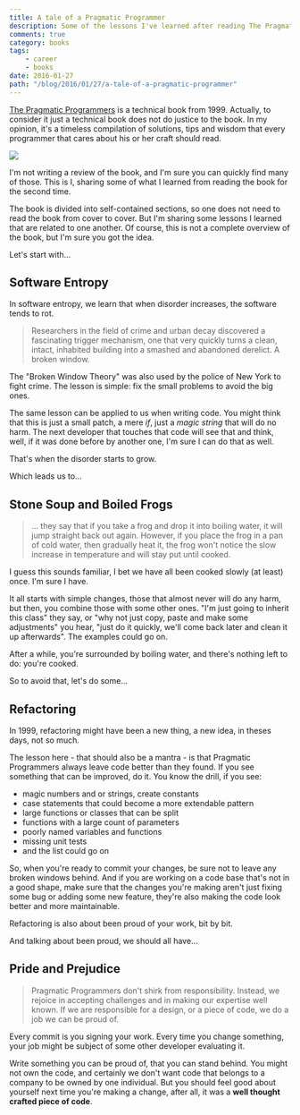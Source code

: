 ```yaml
---
title: A tale of a Pragmatic Programmer
description: Some of the lessons I've learned after reading The Pragmatic Programmers book.
comments: true
category: books
tags:
    - career
    - books
date: 2016-01-27
path: "/blog/2016/01/27/a-tale-of-a-pragmatic-programmer"
---
```


[The Pragmatic Programmers](https://amzn.to/1KGgBxX) is a technical book from 1999. Actually, to consider it just a technical book does not do justice to the book. In my opinion, it's a timeless compilation of solutions, tips and wisdom that every programmer that cares about his or her craft should read.

[![](https://ws-na.amazon-adsystem.com/widgets/q?_encoding=UTF8&ASIN=020161622X&Format=_SL110_&ID=AsinImage&MarketPlace=US&ServiceVersion=20070822&WS=1&tag=tempcodi0f-20)](https://www.amazon.com/gp/product/020161622X/ref=as_li_tl?ie=UTF8&camp=1789&creative=390957&creativeASIN=020161622X&linkCode=as2&tag=tempcodi0f-20&linkId=6QYSJR2Z4HZWZZUQ)

I'm not writing a review of the book, and I'm sure you can quickly find many of those. This is I, sharing some of what I learned from reading the book for the second time.

The book is divided into self-contained sections, so one does not need to read the book from cover to cover. But I'm sharing some lessons I learned that are related to one another. Of course, this is not a complete overview of the book, but I'm sure you got the idea.

Let's start with...

## Software Entropy

In software entropy, we learn that when disorder increases, the software tends to rot.

> Researchers in the field of crime and urban decay discovered a fascinating trigger mechanism, one that very quickly turns a clean, intact, inhabited building into a smashed and abandoned derelict.
> A broken window.

The "Broken Window Theory" was also used by the police of New York to fight crime. The lesson is simple: fix the small problems to avoid the big ones.

The same lesson can be applied to us when writing code. You might think that this is just a small patch, a mere _if_, just a _magic string_ that will do no harm. The next developer that touches that code will see that and think, well, if it was done before by another one, I'm sure I can do that as well.

That's when the disorder starts to grow.

Which leads us to...

## Stone Soup and Boiled Frogs

> ... they say that if you take a frog and drop it into boiling water, it will jump straight back out again. However, if you place the frog in a pan of cold water, then gradually heat it, the frog won't notice the slow increase in temperature and will stay put until cooked.

I guess this sounds familiar, I bet we have all been cooked slowly (at least) once. I'm sure I have.

It all starts with simple changes, those that almost never will do any harm, but then, you combine those with some other ones. "I'm just going to inherit this class" they say, or "why not just copy, paste and make some adjustments" you hear, "just do it quickly, we'll come back later and clean it up afterwards". The examples could go on.

<script async src="//pagead2.googlesyndication.com/pagead/js/adsbygoogle.js"></script>
<!-- Responsive content -->

<ins class="adsbygoogle"
     style="display:block"
     data-ad-client="ca-pub-1865353648221711"
     data-ad-slot="8499334570"
     data-ad-format="auto"></ins>

<script>
(adsbygoogle = window.adsbygoogle || []).push({});
</script>

After a while, you're surrounded by boiling water, and there's nothing left to do: you're cooked.

So to avoid that, let's do some...

## Refactoring

In 1999, refactoring might have been a new thing, a new idea, in theses days, not so much.

The lesson here - that should also be a mantra - is that Pragmatic Programmers always leave code better than they found. If you see something that can be improved, do it. You know the drill, if you see:

-   magic numbers and or strings, create constants
-   case statements that could become a more extendable pattern
-   large functions or classes that can be split
-   functions with a large count of parameters
-   poorly named variables and functions
-   missing unit tests
-   and the list could go on

So, when you're ready to commit your changes, be sure not to leave any broken windows behind. And if you are working on a code base that's not in a good shape, make sure that the changes you're making aren't just fixing some bug or adding some new feature, they're also making the code look better and more maintainable.

Refactoring is also about been proud of your work, bit by bit.

And talking about been proud, we should all have...

## Pride and Prejudice

> Pragmatic Programmers don't shirk from responsibility. Instead, we rejoice in accepting challenges and in making our expertise well known. If we are responsible for a design, or a piece of code, we do a job we can be proud of.

Every commit is you signing your work. Every time you change something, your job might be subject of some other developer evaluating it.

Write something you can be proud of, that you can stand behind. You might not own the code, and certainly we don't want code that belongs to a company to be owned by one individual. But you should feel good about yourself next time you're making a change, after all, it was a **well thought crafted piece of code**.

